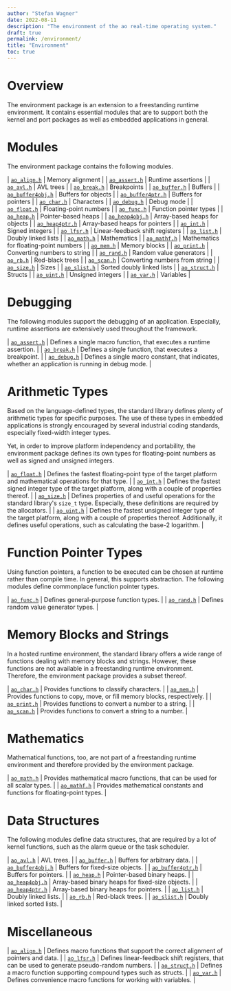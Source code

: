 ```yaml
---
author: "Stefan Wagner"
date: 2022-08-11
description: "The environment of the ao real-time operating system."
draft: true
permalink: /environment/
title: "Environment"
toc: true
---
```


# Overview

The environment package is an extension to a freestanding runtime environment. It contains essential modules that are to support both the kernel and port packages as well as embedded applications in general.

# Modules

The environment package contains the following modules.

| [`ao_align.h`](modules/align.md) | Memory alignment |
| [`ao_assert.h`](modules/assert.md) | Runtime assertions |
| [`ao_avl.h`](modules/avl.md) | AVL trees |
| [`ao_break.h`](modules/break.md) | Breakpoints |
| [`ao_buffer.h`](modules/buffer.md) | Buffers |
| [`ao_buffer4obj.h`](modules/buffer4obj.md) | Buffers for objects |
| [`ao_buffer4ptr.h`](modules/buffer4ptr.md) | Buffers for pointers |
| [`ao_char.h`](modules/char.md) | Characters |
| [`ao_debug.h`](modules/debug.md) | Debug mode |
| [`ao_float.h`](modules/float.md) | Floating-point numbers |
| [`ao_func.h`](modules/func.md) | Function pointer types |
| [`ao_heap.h`](modules/heap.md) | Pointer-based heaps |
| [`ao_heap4obj.h`](modules/heap4obj.md) | Array-based heaps for objects |
| [`ao_heap4ptr.h`](modules/heap4ptr.md) | Array-based heaps for pointers |
| [`ao_int.h`](modules/int.md) | Signed integers |
| [`ao_lfsr.h`](modules/lfsr.md) | Linear-feedback shift registers |
| [`ao_list.h`](modules/list.md) | Doubly linked lists |
| [`ao_math.h`](modules/math.md) | Mathematics |
| [`ao_mathf.h`](modules/mathf.md) | Mathematics for floating-point numbers |
| [`ao_mem.h`](modules/mem.md) | Memory blocks |
| [`ao_print.h`](modules/print.md) | Converting numbers to string |
| [`ao_rand.h`](modules/rand.md) | Random value generators |
| [`ao_rb.h`](modules/rb.md) | Red-black trees |
| [`ao_scan.h`](modules/scan.md) | Converting numbers from string |
| [`ao_size.h`](modules/size.md) | Sizes |
| [`ao_slist.h`](modules/slist.md) | Sorted doubly linked lists |
| [`ao_struct.h`](modules/struct.md) | Structs |
| [`ao_uint.h`](modules/uint.md) | Unsigned integers |
| [`ao_var.h`](modules/var.md) | Variables |

# Debugging

The following modules support the debugging of an application. Especially, runtime assertions are extensively used throughout the framework.

| [`ao_assert.h`](modules/assert.md) | Defines a single macro function, that executes a runtime assertion. |
| [`ao_break.h`](modules/break.md) | Defines a single function, that executes a breakpoint. |
| [`ao_debug.h`](modules/debug.md) | Defines a single macro constant, that indicates, whether an application is running in debug mode. |

# Arithmetic Types

Based on the language-defined types, the standard library defines plenty of arithmetic types for specific purposes. The use of these types in embedded applications is strongly encouraged by several industrial coding standards, especially fixed-width integer types. 

Yet, in order to improve platform independency and portability, the environment package defines its own types for floating-point numbers as well as signed and unsigned integers.

| [`ao_float.h`](modules/float.md) | Defines the fastest floating-point type of the target platform and mathematical operations for that type. |
| [`ao_int.h`](modules/int.md) | Defines the fastest signed integer type of the target platform, along with a couple of properties thereof. |
| [`ao_size.h`](modules/size.md) | Defines properties of and useful operations for the standard library's `size_t` type. Especially, these definitions are required by the allocators. |
| [`ao_uint.h`](modules/uint.md) | Defines the fastest unsigned integer type of the target platform, along with a couple of properties thereof. Additionally, it defines useful operations, such as calculating the base-2 logarithm. |

# Function Pointer Types

Using function pointers, a function to be executed can be chosen at runtime rather than compile time. In general, this supports abstraction. The following modules define commonplace function pointer types.

| [`ao_func.h`](modules/func.md) | Defines general-purpose function types. |
| [`ao_rand.h`](modules/rand.md) | Defines random value generator types. |

# Memory Blocks and Strings

In a hosted runtime environment, the standard library offers a wide range of functions dealing with memory blocks and strings. However, these functions are not available in a freestanding runtime environment. Therefore, the environment package provides a subset thereof.

| [`ao_char.h`](modules/char.md) | Provides functions to classify characters. |
| [`ao_mem.h`](modules/mem.md) | Provides functions to copy, move, or fill memory blocks, respectively. |
| [`ao_print.h`](modules/print.md) | Provides functions to convert a number to a string. |
| [`ao_scan.h`](modules/scan.md) | Provides functions to convert a string to a number. |

# Mathematics

Mathematical functions, too, are not part of a freestanding runtime environment and therefore provided by the environment package.

| [`ao_math.h`](modules/math.md) | Provides mathematical macro functions, that can be used for all scalar types. |
| [`ao_mathf.h`](modules/mathf.md) | Provides mathematical constants and functions for floating-point types. |

# Data Structures

The following modules define data structures, that are required by a lot of kernel functions, such as the alarm queue or the task scheduler.

| [`ao_avl.h`](modules/avl.md) | AVL trees. |
| [`ao_buffer.h`](modules/buffer.md) | Buffers for arbitrary data. |
| [`ao_buffer4obj.h`](modules/buffer4obj.md) | Buffers for fixed-size objects. |
| [`ao_buffer4ptr.h`](modules/buffer4ptr.md) | Buffers for pointers. |
| [`ao_heap.h`](modules/heap.md) | Pointer-based binary heaps. |
| [`ao_heap4obj.h`](modules/heap4obj.md) | Array-based binary heaps for fixed-size objects. |
| [`ao_heap4ptr.h`](modules/heap4ptr.md) | Array-based binary heaps for pointers. |
| [`ao_list.h`](modules/list.md) | Doubly linked lists. |
| [`ao_rb.h`](modules/rb.md) | Red-black trees. |
| [`ao_slist.h`](modules/slist.md) | Doubly linked sorted lists. |

# Miscellaneous

| [`ao_align.h`](modules/align.md) | Defines macro functions that support the correct alignment of pointers and data. |
| [`ao_lfsr.h`](modules/lfsr.md) | Defines linear-feedback shift registers, that can be used to generate pseudo-random numbers. |
| [`ao_struct.h`](modules/struct.md) | Defines a macro function supporting compound types such as structs. |
| [`ao_var.h`](modules/var.md) | Defines convenience macro functions for working with variables. |
